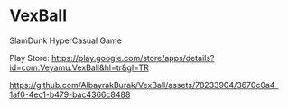 # VexBall
SlamDunk HyperCasual Game

Play Store: https://play.google.com/store/apps/details?id=com.Veyamu.VexBall&hl=tr&gl=TR


https://github.com/AlbayrakBurak/VexBall/assets/78233904/3670c0a4-1af0-4ec1-b479-bac4366c8488






